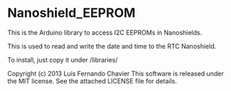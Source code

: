 Nanoshield_EEPROM
=================

This is the Arduino library to access I2C EEPROMs in Nanoshields.

This is used to read and write the date and time to the RTC Nanoshield.

To install, just copy it under <arduinosketchfolder>/libraries/

Copyright (c) 2013 Luis Fernando Chavier
This software is released under the MIT license. See the attached LICENSE file for details.
